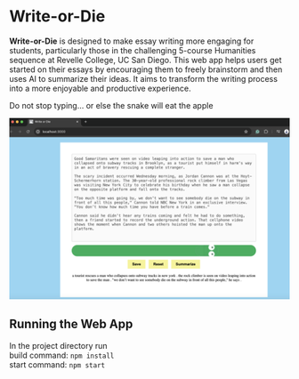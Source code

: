 # Write-or-Die

**Write-or-Die** is designed to make essay writing more engaging for students, particularly those in the challenging 5-course Humanities sequence at Revelle College, UC San Diego. This web app helps users get started on their essays by encouraging them to freely brainstorm and then uses AI to summarize their ideas. It aims to transform the writing process into a more enjoyable and productive experience.

Do not stop typing... or else the snake will eat the apple

![demo](writeordie_demo.png)

## Running the Web App
In the project directory run <br> 
build command: ```npm install```<br>
start command: ```npm start```
